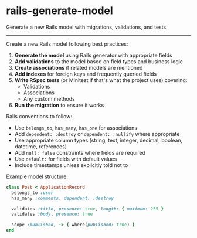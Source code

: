 # rails-generate-model

Generate a new Rails model with migrations, validations, and tests

---

Create a new Rails model following best practices:

1. **Generate the model** using Rails generator with appropriate fields
2. **Add validations** to the model based on field types and business logic
3. **Create associations** if related models are mentioned
4. **Add indexes** for foreign keys and frequently queried fields
5. **Write RSpec tests** (or Minitest if that's what the project uses) covering:
   - Validations
   - Associations
   - Any custom methods
6. **Run the migration** to ensure it works

Rails conventions to follow:
- Use `belongs_to`, `has_many`, `has_one` for associations
- Add `dependent: :destroy` or `dependent: :nullify` where appropriate
- Use appropriate column types (string, text, integer, decimal, boolean, datetime, references)
- Add `null: false` constraints where fields are required
- Use `default:` for fields with default values
- Include timestamps unless explicitly told not to

Example model structure:
```ruby
class Post < ApplicationRecord
  belongs_to :user
  has_many :comments, dependent: :destroy

  validates :title, presence: true, length: { maximum: 255 }
  validates :body, presence: true

  scope :published, -> { where(published: true) }
end
```
